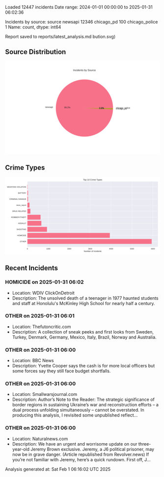 
Loaded 12447 incidents
Date range: 2024-01-01 00:00:00 to 2025-01-31 06:02:36

Incidents by source:
source
newsapi           12346
chicago_pd          100
chicago_police        1
Name: count, dtype: int64

Report saved to reports/latest_analysis.md
bution.svg)

## Source Distribution
![Source Distribution](images/source_distribution.svg)

## Crime Types
![Crime Types](images/crime_types.svg)

## Recent Incidents

### HOMICIDE on 2025-01-31 06:02
- Location: WDIV ClickOnDetroit
- Description: The unsolved death of a teenager in 1977 haunted students and staff at Honolulu's McKinley High School for nearly half a century.


### OTHER on 2025-01-31 06:01
- Location: Thefutoncritic.com
- Description: A collection of sneak peeks and first looks from Sweden, Turkey, Denmark, Germany, Mexico, Italy, Brazil, Norway and Australia.


### OTHER on 2025-01-31 06:00
- Location: BBC News
- Description: Yvette Cooper says the cash is for more local officers but some forces say they still face budget shortfalls.


### OTHER on 2025-01-31 06:00
- Location: Smallwarsjournal.com
- Description: Author’s Note to the Reader: The strategic significance of border regions in sustaining Ukraine’s war and reconstruction efforts – a dual process unfolding simultaneously – cannot be overstated. In producing this analysis, I revisited some unpublished reflect…


### OTHER on 2025-01-31 06:00
- Location: Naturalnews.com
- Description: We have an urgent and worrisome update on our three-year-old Jeremy Brown exclusive. Jeremy, a J6 political prisoner, may now be in grave danger. (Article republished from Revolver.news) If you’re not familiar with Jeremy, here’s a quick rundown. First off, J…

Analysis generated at: Sat Feb  1 06:16:02 UTC 2025
